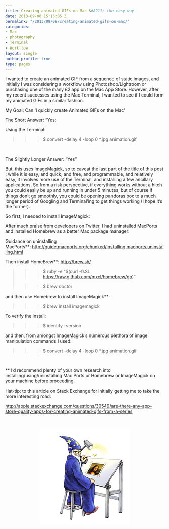 ```yaml
---
title: Creating animated GIFs on Mac &#8211; the easy way
date: 2013-09-08 15:15:05 Z
permalink: "/2013/09/08/creating-animated-gifs-on-mac/"
categories:
- Mac
- photography
- Terminal
- Workflow
layout: single
author_profile: true
type: pages
---
```


I wanted to create an animated GIF from a sequence of static images, and initially I was considering a workflow using Photoshop/Lightroom or purchasing one of the many £2 app on the Mac App Store. However, after my recent successes using the Mac Terminal, I wanted to see if I could form my animated GIFs in a similar fashion.

My Goal: Can &#8216;I quickly create Animated GIFs on the Mac&#8217;

The Short Answer: &#8220;Yes:

Using the Terminal:

> >>$ convert -delay 4 -loop 0 *.jpg animation.gif

&nbsp;

The Slightly Longer Answer: &#8220;Yes&#8221;

But, this uses ImageMagick, so to caveat the last part of the title of this post : while it is easy, and quick, and free, and programmable, and relatively easy, it involves more use of the Terminal, and installing a few ancillary applications. So from a risk perspective, if everything works without a hitch you could easily be up and running in under 5 minutes, but of course if things don&#8217;t go smoothly, you could be opening pandoras box to a much longer period of Googling and Terminal&#8217;ing to get things working (I hope it&#8217;s the former).

So first, I needed to install ImageMagick:

After much praise from developers on Twitter, I had uninstalled MacPorts and installed Homebrew as a better Mac package manager:

Guidance on uninstalling MacPorts**: <http://guide.macports.org/chunked/installing.macports.uninstalling.html>

Then install HomeBrew**: <http://brew.sh/>

> >>$ ruby -e &#8220;$(curl -fsSL https://raw.github.com/mxcl/homebrew/go)&#8221;
>
> >>$ brew doctor

and then use Homebrew to install ImageMagick**:

> >>$ brew install imagemagick

To verify the install:

> >>$ identify -version

and then, from amongst ImageMagick&#8217;s numerous plethora of image manipulation commands I used:

> >>$ convert -delay 4 -loop 0 *.jpg animation.gif

&nbsp;

** I&#8217;d recommend plenty of your own research into installing/using/uninstalling Mac Ports or Homebrew or ImageMagick on your machine before proceeding.

Hat-tip: to this article on Stack Exchange for initially getting me to take the more interesting road:

<http://apple.stackexchange.com/questions/30549/are-there-any-app-store-quality-apps-for-creating-animated-gifs-from-a-series>

&nbsp;

<img style="display: block; margin-left: auto; margin-right: auto;" title="Screen Shot 2013-09-08 at 16.08.06.png" alt="Screen Shot 2013 09 08 at 16 08 06" src="/images/allbsuploads/2013/09/Screen-Shot-2013-09-08-at-16.08.06.png" width="287" height="306" border="0" />

&nbsp;

